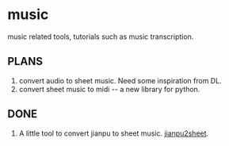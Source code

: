 # music
music related tools, tutorials such as music transcription.

## PLANS
1. convert audio to sheet music. Need some inspiration from DL.
2. convert sheet music to midi -- a new library for python.

## DONE
1. A little tool to convert jianpu to sheet music. [jianpu2sheet](./tool/jianpu2sheet/README.md).